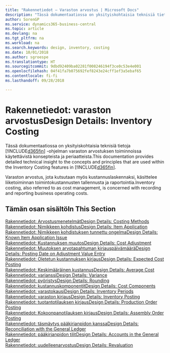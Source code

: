 ```yaml
---
title: "Rakennetiedot – Varaston arvostus | Microsoft Docs"
description: "Tässä dokumentaatiossa on yksityiskohtaisia teknisiä tietoja Business Central -sovelluksen varaston arvostuksen toiminnoissa käytettävistä konsepteista ja periaatteista."
author: SorenGP
ms.service: dynamics365-business-central
ms.topic: article
ms.devlang: na
ms.tgt_pltfrm: na
ms.workload: na
ms.search.keywords: design, inventory, costing
ms.date: 10/01/2018
ms.author: sgroespe
ms.translationtype: HT
ms.sourcegitcommit: 9dbd92409ba02281f008246194f3ce0c53e4e001
ms.openlocfilehash: 04f41fa7b075692fef8243e24cff1ef3a5ebaf65
ms.contentlocale: fi-fi
ms.lasthandoff: 09/28/2018

---
```

# <a name="design-details-inventory-costing"></a><span data-ttu-id="115cd-103">Rakennetiedot: varaston arvostus</span><span class="sxs-lookup"><span data-stu-id="115cd-103">Design Details: Inventory Costing</span></span>
<span data-ttu-id="115cd-104">Tässä dokumentaatiossa on yksityiskohtaisia teknisiä tietoja [!INCLUDE[d365fin](includes/d365fin_md.md)] -ohjelman varaston arvostuksen toiminnoissa käytettävistä konsepteista ja periaatteista.</span><span class="sxs-lookup"><span data-stu-id="115cd-104">This documentation provides detailed technical insight to the concepts and principles that are used within the Inventory Costing features in [!INCLUDE[d365fin](includes/d365fin_md.md)].</span></span>  

<span data-ttu-id="115cd-105">Varaston arvostus, jota kutsutaan myös kustannuslaskennaksi, käsittelee liiketoiminnan toimintokustannusten tallennusta ja raportointia.</span><span class="sxs-lookup"><span data-stu-id="115cd-105">Inventory costing, also referred to as cost management, is concerned with recording and reporting business operating costs.</span></span>  

## <a name="in-this-section"></a><span data-ttu-id="115cd-106">Tämän osan sisältö</span><span class="sxs-lookup"><span data-stu-id="115cd-106">In This Section</span></span>  
[<span data-ttu-id="115cd-107">Rakennetiedot: Arvostusmenetelmät</span><span class="sxs-lookup"><span data-stu-id="115cd-107">Design Details: Costing Methods</span></span>](design-details-costing-methods.md)  
[<span data-ttu-id="115cd-108">Rakennetiedot: Nimikkeen kohdistus</span><span class="sxs-lookup"><span data-stu-id="115cd-108">Design Details: Item Application</span></span>](design-details-item-application.md)  
[<span data-ttu-id="115cd-109">Rakennetiedot: Nimikkeen kohdistuksen tunnettu ongelma</span><span class="sxs-lookup"><span data-stu-id="115cd-109">Design Details: Known Item Application Issue</span></span>](design-details-inventory-zero-level-open-item-ledger-entries.md)  
[<span data-ttu-id="115cd-110">Rakennetiedot: Kustannuksen muutos</span><span class="sxs-lookup"><span data-stu-id="115cd-110">Design Details: Cost Adjustment</span></span>](design-details-cost-adjustment.md)  
[<span data-ttu-id="115cd-111">Rakennetiedot: Muutoksen arvotapahtuman kirjauspäivämäärä</span><span class="sxs-lookup"><span data-stu-id="115cd-111">Design Details: Posting Date on Adjustment Value Entry</span></span>](design-details-inventory-adjustment-value-entry-posting-date.md)  
[<span data-ttu-id="115cd-112">Rakennetiedot: Oletetun kustannuksen kirjaus</span><span class="sxs-lookup"><span data-stu-id="115cd-112">Design Details: Expected Cost Posting</span></span>](design-details-expected-cost-posting.md)  
[<span data-ttu-id="115cd-113">Rakennetiedot: Keskimääräinen kustannus</span><span class="sxs-lookup"><span data-stu-id="115cd-113">Design Details: Average Cost</span></span>](design-details-average-cost.md)  
[<span data-ttu-id="115cd-114">Rakennetiedot: varianssi</span><span class="sxs-lookup"><span data-stu-id="115cd-114">Design Details: Variance</span></span>](design-details-variance.md)  
[<span data-ttu-id="115cd-115">Rakennetiedot: pyöristys</span><span class="sxs-lookup"><span data-stu-id="115cd-115">Design Details: Rounding</span></span>](design-details-rounding.md)  
[<span data-ttu-id="115cd-116">Rakennetiedot: kustannuskomponentit</span><span class="sxs-lookup"><span data-stu-id="115cd-116">Design Details: Cost Components</span></span>](design-details-cost-components.md)  
[<span data-ttu-id="115cd-117">Rakennetiedot: varastokausi</span><span class="sxs-lookup"><span data-stu-id="115cd-117">Design Details: Inventory Periods</span></span>](design-details-inventory-periods.md)  
[<span data-ttu-id="115cd-118">Rakennetiedot: varaston kirjaus</span><span class="sxs-lookup"><span data-stu-id="115cd-118">Design Details: Inventory Posting</span></span>](design-details-inventory-posting.md)  
[<span data-ttu-id="115cd-119">Rakennetiedot: tuotantotilauksen kirjaus</span><span class="sxs-lookup"><span data-stu-id="115cd-119">Design Details: Production Order Posting</span></span>](design-details-production-order-posting.md)  
[<span data-ttu-id="115cd-120">Rakennetiedot: Kokoonpanotilauksen kirjaus</span><span class="sxs-lookup"><span data-stu-id="115cd-120">Design Details: Assembly Order Posting</span></span>](design-details-assembly-order-posting.md)  
[<span data-ttu-id="115cd-121">Rakennetiedot: täsmäytys pääkirjanpidon kanssa</span><span class="sxs-lookup"><span data-stu-id="115cd-121">Design Details: Reconciliation with the General Ledger</span></span>](design-details-reconciliation-with-the-general-ledger.md)  
[<span data-ttu-id="115cd-122">Rakennetiedot: pääkirjanpidon tilit</span><span class="sxs-lookup"><span data-stu-id="115cd-122">Design Details: Accounts in the General Ledger</span></span>](design-details-accounts-in-the-general-ledger.md)  
[<span data-ttu-id="115cd-123">Rakennetiedot: uudelleenarvostus</span><span class="sxs-lookup"><span data-stu-id="115cd-123">Design Details: Revaluation</span></span>](design-details-revaluation.md)

